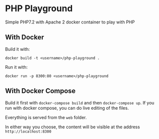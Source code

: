 # PHP Playground

Simple PHP7.2 with Apache 2 docker container to play with PHP

## With Docker

Build it with:

```
docker build -t <username>/php-playground .
```

Run it with:

```
docker run -p 8300:80 <username>/php-playground
```

## With Docker Compose

Build it first with `docker-compose build` and then `docker-compose up`.
If you run with docker compose, you can do live editing of the files.

Everything is served from the `web` folder.

In either way you choose, the content will be visible at the address `http://localhost:8300`

